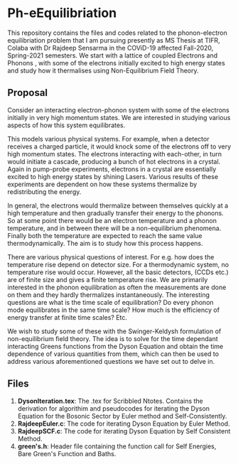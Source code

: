 # Ph-eEquilibriation
This repository contains the files and codes related to the phonon-electron equilibriation problem that I am pursuing presently as MS Thesis at TIFR, Colaba with Dr Rajdeep Sensarma in the COViD-19 affected Fall-2020, Spring-2021 semesters. We start with a lattice of coupled Electrons and Phonons , with some of the electrons initially excited to high energy states and study how it thermalises using Non-Equilibrium Field Theory.

## Proposal
Consider an interacting electron-phonon system with some of the electrons initially in very high momentum states. We are interested in studying various aspects of how this system equilibrates.

This models various physical systems. For example, when a detector receives a charged particle, it would knock some of the electrons off to very high momentum states. The electrons interacting with each-other, in turn would initiate a cascade, producing a bunch of hot electrons in a crystal. Again in pump-probe experiments, electrons in a crystal are essentially excited to high energy states by shining Lasers. Various results of these experiments are dependent on how these systems thermalize by redistributing the energy.

In general, the electrons would thermalize between themselves quickly at a high temperature and then gradually transfer their energy to the phonons. So at some point there would be an electron temperature and a phonon temperature, and in between there will be a non-equilibrium phenomena. Finally both the temperature are expected to reach the same value thermodynamically. The aim is to study how this process happens.

There are various physical questions of interest. For e.g. how does the temperature rise depend on detector size. For a thermodynamic system, no temperature rise would occur. However, all the basic detectors, (CCDs etc.) are of finite size and gives a finite temperature rise. We are primarily interested in the phonon equilibration as often the measurements are done on them and they hardly thermalizes instantaneously. The interesting questions are what is the time scale of equilibration? Do every phonon mode equilibrates in the same time scale? How much is the efficiency of energy transfer at finite time scales? Etc.

We wish to study some of these with the Swinger-Keldysh formulation of non-equilibrium field theory. The idea is to solve for the time dependant interacting Greens functions from the Dyson Equation and obtain the time dependence of various quantities from them, which can then be used to address various aforementioned questions we have set out to delve in.

## Files
  1. **DysonIteration.tex**: The .tex for Scribbled Ntotes. Contains the derivation for algorithim and pseudocodes for iterating the Dyson Equation for the Bosonic Sector by Euler method and Self-Consistently.
  2. **RajdeepEuler.c**: The code for iterating Dyson Equation by Euler Method.
  3. **RajdeepSCF.c**: The code for iterating Dyson Equation by Self Consistent Method.
  4. **green's.h**: Header file containing the function call for Self Energies, Bare Green's Function and Baths.
